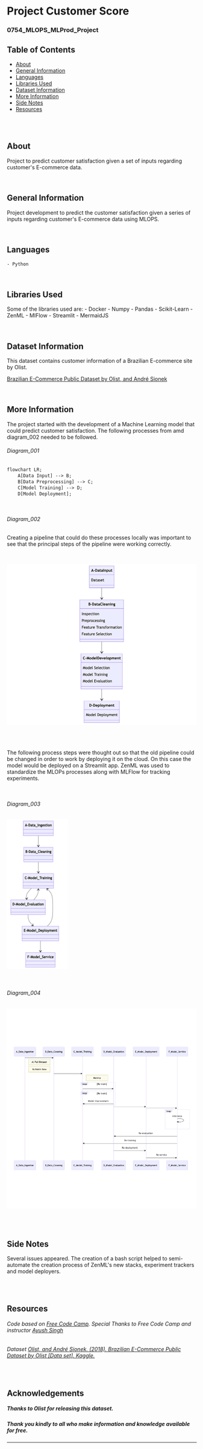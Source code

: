 # Project Customer Score
### 0754_MLOPS_MLProd_Project


## Table of Contents
* [About](#about)
* [General Information](#general-information)
* [Languages](#languages)
* [Libraries Used](#libraries-used)
* [Dataset Information](#dataset-information)
* [More Information](#more-information)
* [Side Notes](#side-notes)
* [Resources](#resources)


<br>
<br>

## About
Project to predict customer satisfaction given a set of inputs regarding customer's E-commerce data.

<br>

## General Information

Project development to predict the customer satisfaction given a series of inputs regarding customer's E-commerce data using MLOPS.

<br>

## Languages
    - Python

<br>

## Libraries Used
Some of the libraries used are:
    - Docker
    - Numpy
    - Pandas
    - Scikit-Learn
    - ZenML
    - MlFlow
    - Streamlit
    - MermaidJS

<br>


## Dataset Information
This dataset contains customer information of a Brazilian E-commerce site by Olist.

[Brazilian E-Commerce Public Dataset by Olist, and André Sionek](https://doi.org/10.34740/KAGGLE/DSV/195341)

<br>

## More Information

The project started with the development of a Machine Learning model that could predict customer satisfaction.
The following processes from  amd diagram_002 needed to be followed.

###### Diagram_001

```mermaid
flowchart LR;
    A[Data Input] --> B;
    B[Data Preprocessing] --> C;
    C[Model Training] --> D;
    D[Model Deployment];
```

<br>

###### Diagram_002
Creating a pipeline that could do these processes locally was important to see that the principal steps of the pipeline were working correctly.

<br>

![ Diagram_001](/README/0754_README_Images/Diagram_002_001.png?raw=true "Diagram_002_01")

<br>
<br>

The following process steps were thought out so that the old pipeline could be changed in order to work by deploying it on the cloud. On this case the model would be deployed on a Streamlit app.
ZenML was used to standardize the MLOPs processes along with MLFlow for tracking experiments.

<br>

###### Diagram_003
<!-- ![ Diagram_003](/README/0754_README_Images/Diagram_003_001.png?raw=true "Diagram_003_01") -->
![Diagram_003](README/0754_README_Images/Diagram_003_001_modif_001.png?raw=true "Diagram_001_001_modif_001")

<br>

###### Diagram_004
![Diagram_004_003](/README/0754_README_Images/Diagram_004_003.png?raw=true "Diagram_004_003")

<br>

<br>

## Side Notes

Several issues appeared. The creation of a bash script helped to semi-automate the creation process of ZenML's new stacks, experiment trackers and model deployers.


<br>

<br>

## Resources

###### *Code based on [Free Code Camp](https://www.freecodecamp.org/). Special Thanks to Free Code Camp and instructor [Ayush Singh](https://github.com/ayush714)*

###### Dataset [Olist, and André Sionek. (2018). Brazilian E-Commerce Public Dataset by Olist [Data set]. Kaggle.](https://doi.org/10.34740/KAGGLE/DSV/195341)

<br>

## Acknowledgements

##### Thanks to Olist for releasing this dataset.
##### Thank you kindly to all who make information and knowledge available for free.

----
